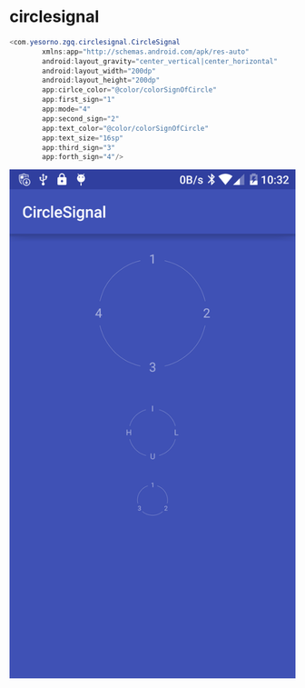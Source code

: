 # circlesignal
```java
<com.yesorno.zgq.circlesignal.CircleSignal
        xmlns:app="http://schemas.android.com/apk/res-auto"
        android:layout_gravity="center_vertical|center_horizontal"
        android:layout_width="200dp"
        android:layout_height="200dp"
        app:cirlce_color="@color/colorSignOfCircle"
        app:first_sign="1"
        app:mode="4"
        app:second_sign="2"
        app:text_color="@color/colorSignOfCircle"
        app:text_size="16sp"
        app:third_sign="3"
        app:forth_sign="4"/>
```
![image](https://github.com/newerZGQ/circlesignal/blob/master/image/Screenshot_2016-05-20-22-32-35.png)
